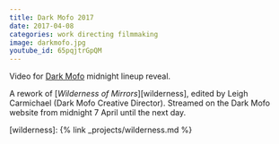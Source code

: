 ```yaml
---
title: Dark Mofo 2017
date: 2017-04-08
categories: work directing filmmaking
image: darkmofo.jpg
youtube_id: 65pqjtrGpQM
---
```


Video for [Dark Mofo] midnight lineup reveal.

A rework of [_Wilderness of Mirrors_][wilderness], edited by Leigh Carmichael
(Dark Mofo Creative Director). Streamed on the Dark Mofo website from midnight 7
April until the next day.

[dark mofo]: https://darkmofo.net.au
[wilderness]: {% link _projects/wilderness.md %}
